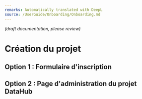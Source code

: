 ```yaml
---
remarks: Automatically translated with DeepL
source: /UserGuide/Onboarding/Onboarding.md
---
```


_(draft documentation, please review)_

# Création du projet

## Option 1 : Formulaire d'inscription

## Option 2 : Page d'administration du projet DataHub
